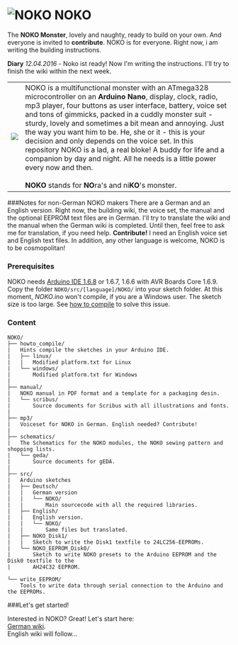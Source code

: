 # ![NOKO](http://www.nikolairadke.de/NOKO/noko_klein.png) NOKO

The **NOKO Monster**, lovely and naughty, ready to build on your own. And everyone is invited to **contribute**. NOKO is for everyone. Right now, i am writing the building instructions.
  
  
**Diary** 
*12.04.2016* - Noko ist ready! Now I'm writing the instructions. I'll try to finish the wiki within the next week.

  
<table border="0">
  <tr>
    <td><img src="http://www.nikolairadke.de/NOKO/noko_nr2.png" /></td>
    <td>
    NOKO is a multifunctional monster with an ATmega328  microcontroller on an <b>Arduino Nano</b>, display, clock, radio, mp3 player, four buttons as user interface, battery, voice set and  tons of gimmicks, packed in a cuddly monster suit - sturdy,
    lovely and sometimes a bit mean and annoying. Just the way you want him to be. He, she or it - this is your decision     and only depends on the voice set. In this repository NOKO is a lad, a real bloke! A buddy for life and a companion by day and night. All he needs is a little power every now and then.<br />
    <br>
    <b>NOKO</b> stands for <b>NO</b>ra's and ni<b>KO</b>'s monster.
    </td> 
  </tr>
</table>

###Notes for non-German NOKO makers
There are a German and an English version. Right now, the building wiki, the voice set, the manual and the optional EEPROM text files are in German. I'll try to translate the wiki and the manual when the German wiki is completed. Until then, feel free to ask me for translation, if you need help.  **Contribute!** I need an English voice set and English text files. In addition, any other language is welcome, NOKO is to be cosmopolitan!

### Prerequisites
NOKO needs [Arduino IDE 1.6.8](https://www.arduino.cc/en/Main/Software) or 1.6.7, 1.6.6 with AVR Boards Core 1.6.9. Copy the folder `NOKO/src/[language]/NOKO/` into your sketch folder. At this moment, *NOKO.ino* won't compile, if you are a Windows user. The sketch size is too large. See [how to compile](https://github.com/NikolaiRadke/NOKO/tree/master/howto_compile) to solve this issue.

### Content

```
NOKO/
├── howto_compile/
|   Hints compile the sketches in your Arduino IDE.
|   ├── linux/
|   |   Modified platform.txt for Linux
|   └── windows/
|       Modified platform.txt for Windows
|
├── manual/
|   NOKO manual in PDF format and a template for a packaging desin.
|   └── scribus/
|       Source documents for Scribus with all illustrations and fonts.
|
├── mp3/
|   Voiceset for NOKO in German. English needed? Contribute!
|          
├── schematics/
|   The Schematics for the NOKO modules, the NOKO sewing pattern and shopping lists.
|   └── geda/
|       Source documents for gEDA.
|
├── src/
|   Arduino sketches
|   ├── Deutsch/
|   |   German version
|   |   └── NOKO/
|   |       Main sourcecode with all the required libraries.
|   ├── English/
|   |   English version. 
|   |   └── NOKO/
|   |       Same files but translated. 
|   ├── NOKO_Disk1/
|   |   Sketch to write the Disk1 textfile to 24LC256-EEPROMs.
|   └── NOKO_EEPROM_Disk0/
|       Sketch to write NOKO presets to the Arduino EEPROM and the Disk0 textfile to the
|       AH24C32 EEPROM.

└── write_EEPROM/
    Tools to write data through serial connection to the Arduino and the EEPROMs. 
```
###Let's get started!

Interested in NOKO? Great! Let's start here:  
[German wiki](https://github.com/NikolaiRadke/NOKO/wiki).  
English wiki will follow...
